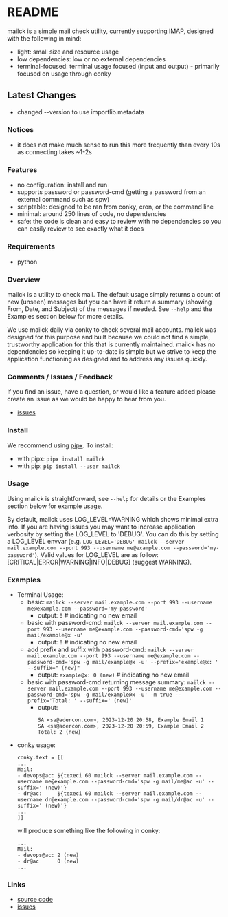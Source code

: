 # README

mailck is a simple mail check utility, currently supporting IMAP, designed with the following in mind:

- light: small size and resource usage
- low dependencies: low or no external dependencies
- terminal-focused: terminal usage focused (input and output) - primarily focused on usage through conky


## Latest Changes

- changed --version to use importlib.metadata


### Notices

- it does not make much sense to run this more frequently than every 10s as connecting takes ~1-2s


### Features

- no configuration: install and run
- supports password or password-cmd (getting a password from an external command such as spw)
- scriptable: designed to be ran from conky, cron, or the command line
- minimal: around 250 lines of code, no dependencies
- safe: the code is clean and easy to review with no dependencies so you can easily review to see exactly what it does


### Requirements

- python


### Overview

mailck is a utility to check mail. The default usage simply returns a count of new (unseen) messages but you can have it return a summary (showing From, Date, and Subject) of the messages if needed. See `--help` and the Examples section below for more details.

We use mailck daily via conky to check several mail accounts. mailck was designed for this purpose and built because we could not find a simple, trustworthy application for this that is currently maintained. mailck has no dependencies so keeping it up-to-date is simple but we strive to keep the application functioning as designed and to address any issues quickly.


### Comments / Issues / Feedback

If you find an issue, have a question, or would like a feature added please create an issue as we would be happy to hear from you.

- [issues](https://gitlab.com/drad/mailck/-/issues)


### Install

We recommend using [pipx](https://github.com/pypa/pipx). To install:

- with pipx: `pipx install mailck`
- with pip: `pip install --user mailck`


### Usage

Using mailck is straightforward, see `--help` for details or the Examples section below for example usage.

By default, mailck uses LOG_LEVEL=WARNING which shows minimal extra info. If you are having issues you may want to increase application verbosity by setting the LOG_LEVEL to 'DEBUG'. You can do this by setting a LOG_LEVEL envvar (e.g. `LOG_LEVEL='DEBUG' mailck --server mail.example.com --port 993 --username me@example.com --password='my-password'`). Valid values for LOG_LEVEL are as follow: [CRITICAL|ERROR|WARNING|INFO|DEBUG] (suggest WARNING).


### Examples

- Terminal Usage:
    - basic: `mailck --server mail.example.com --port 993 --username me@example.com --password='my-password'`
        + output: `0`  # indicating no new email
    - basic with password-cmd: `mailck --server mail.example.com --port 993 --username me@example.com --password-cmd='spw -g mail/example@x -u'`
        + output: `0`  # indicating no new email
    - add prefix and suffix with password-cmd: `mailck --server mail.example.com --port 993 --username me@example.com --password-cmd='spw -g mail/example@x -u' --prefix='example@x: ' --suffix=" (new)"`
        + output: `example@x: 0 (new)`   # indicating no new email
    - basic with password-cmd returning message summary: `mailck --server mail.example.com --port 993 --username me@example.com --password-cmd='spw -g mail/example@x -u' -m true --prefix='Total: ' --suffix=' (new)'`
        + output:
            ```
            SA <sa@adercon.com>, 2023-12-20 20:58, Example Email 1
            SA <sa@adercon.com>, 2023-12-20 20:59, Example Email 2
            Total: 2 (new)
            ```
- conky usage:
    ```
    conky.text = [[
    ...
    Mail:
    - devops@ac: ${texeci 60 mailck --server mail.example.com --username me@example.com --password-cmd='spw -g mail/me@ac -u' --suffix=' (new)'}
    - dr@ac:     ${texeci 60 mailck --server mail.example.com --username dr@example.com --password-cmd='spw -g mail/dr@ac -u' --suffix=' (new)'}
    ...
    ]]
    ```
    will produce something like the following in conky:
    ```
    ...
    Mail:
    - devops@ac: 2 (new)
    - dr@ac      0 (new)
    ...
    ```


### Links

- [source code](https://gitlab.com/drad/mailck)
- [issues](https://gitlab.com/drad/mailck/-/issues)
